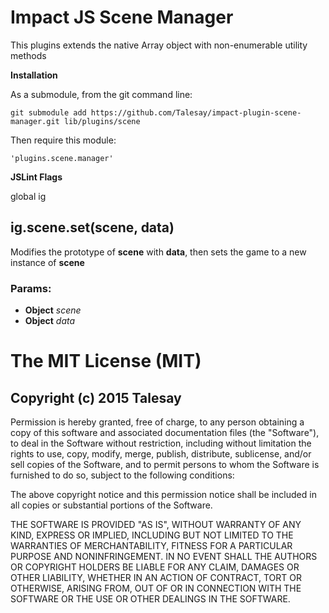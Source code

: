 

<!-- Start manager.js -->

# Impact JS Scene Manager

This plugins extends the native Array object with non-enumerable utility methods

__Installation__

As a submodule, from the git command line:

```
git submodule add https://github.com/Talesay/impact-plugin-scene-manager.git lib/plugins/scene
``` 

Then require this module:

```
'plugins.scene.manager'
``` 

__JSLint Flags__

global ig

## ig.scene.set(scene, data)

Modifies the prototype of __scene__ with __data__, then sets the game to a new instance of __scene__

### Params:

* **Object** *scene* 
* **Object** *data* 

# The MIT License (MIT)
## Copyright (c) 2015 Talesay

Permission is hereby granted, free of charge, to any person obtaining a copy
of this software and associated documentation files (the "Software"), to deal
in the Software without restriction, including without limitation the rights
to use, copy, modify, merge, publish, distribute, sublicense, and/or sell
copies of the Software, and to permit persons to whom the Software is
furnished to do so, subject to the following conditions:

The above copyright notice and this permission notice shall be included in all
copies or substantial portions of the Software.

THE SOFTWARE IS PROVIDED "AS IS", WITHOUT WARRANTY OF ANY KIND, EXPRESS OR
IMPLIED, INCLUDING BUT NOT LIMITED TO THE WARRANTIES OF MERCHANTABILITY,
FITNESS FOR A PARTICULAR PURPOSE AND NONINFRINGEMENT. IN NO EVENT SHALL THE
AUTHORS OR COPYRIGHT HOLDERS BE LIABLE FOR ANY CLAIM, DAMAGES OR OTHER
LIABILITY, WHETHER IN AN ACTION OF CONTRACT, TORT OR OTHERWISE, ARISING FROM,
OUT OF OR IN CONNECTION WITH THE SOFTWARE OR THE USE OR OTHER DEALINGS IN THE
SOFTWARE.

<!-- End manager.js -->

